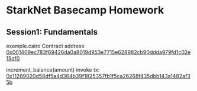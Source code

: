 # StarkNet Basecamp Homework 

## Session1: Fundamentals 

example.cairo Contract address: [0x001409ec783f69426da0a8019d953e7715e628982cb90ddda979fd1c02e15df0](https://testnet.starkscan.co/contract/0x001409ec783f69426da0a8019d953e7715e628982cb90ddda979fd1c02e15df0)

increment_balance(amount) invoke tx:
[0x11289020d58df5a4d364b39f1825357fb1f5ca26268f435dbb143a1482af35b](https://testnet.starkscan.co/tx/0x11289020d58df5a4d364b39f1825357fb1f5ca26268f435dbb143a1482af35b)